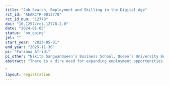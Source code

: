 ```yaml
---
title: "Job Search, Employment and Skilling in the Digital Age"
rct_id: "AEARCTR-0012778"
rct_id_num: "12778"
doi: "10.1257/rct.12778-2.0"
date: "2024-01-05"
status: "on_going"
jel: ""
start_year: "2023-05-01"
end_year: "2025-11-30"
pi: "Farzana Afridi"
pi_other: "Nikita SangwanQueen’s Business School, Queen’s University Belfast, UK; Soubhagya  SahooHigher School of Economics University, Moscow, Russia"
abstract: "There is a dire need for expanding employment opportunities for populations in low-income settings, who exhibit low rates of labor force participation and high levels of precarious, informal work. Leveraging the spread of technology, digital labor platforms have the potential to improve labor market outcomes by embedding skilling, addressing information asymmetries, and enabling more efficient matching of workers and jobs at scale, while significantly reducing job search costs. Given gendered barriers to work participation – such as women’s domestic burden and lower mobility – the flexible nature and location of platform work holds the promise of benefiting women, in particular. We design a cluster-randomized intervention in India’s capital Delhi to ease search and employment frictions by offering young men and women information on the potential of job matching platforms, including up-skilling, along with assistance with digital job search. We study the impact of the intervention on the job search behavior, skilling, employment, and any gender differences therein.
"
layout: registration
---
```


